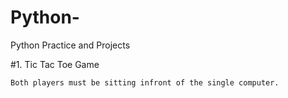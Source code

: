 # Python-
Python Practice and Projects


#1. Tic Tac Toe Game
    
    Both players must be sitting infront of the single computer.

